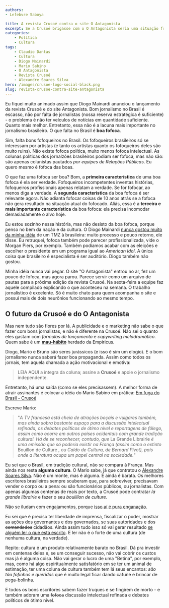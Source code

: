 ```yaml
---
authors:
- Lefebvre Saboya

title: A revista Crusoé contra o site O Antagonista
excerpt: Se a Crusoé brigasse com o O Antagonista seria uma situação freudiana interessante.
categories:
    - Política
    - Cultura
tags:
    - Claudio Dantas
    - Cultura
    - Diogo Mainardi
    - Mario Sabino
    - O Antagonista
    - Revista Crusoé
    - Alexandre Soares Silva
hero: /images/crusoe-logo-social-black.png
slug: revista-crusoe-contra-site-antagonista
---
```


Eu fiquei muito animado assim que Diogo Mainardi anunciou o lançamento da revista Crusoé e do site Antagonista. Bom jornalismo no Brasil é escasso, não por falta de jornalistas (nossa reserva estratégica é suficiente) - o problema é não ter veículos de notícias em quantidade suficiente. Quanto mais melhor. Entretanto, essa não é a lacuna mais importante no jornalismo brasileiro. O que falta no Brasil é **boa fofoca**.

Sim, falta bons fofoqueiros no Brasil. Os fofoqueiros brasileiros só se interessam por artistas (e tanto os artistas quanto os fofoqueiros deles são muito ruins). Não existe fofoca política, muito menos fofoca intelectual. As colunas políticas dos jornalzões brasileiros podiam ser fofoca, mas não são: são apenas colunistas pautados *por equipes de Relações Públicas*. Eu quero mesmo é fofoca das boas.

O que faz uma fofoca ser boa? Bom, a **primeira característica** de uma boa fofoca é ela ser verdade. Fofoqueiros incompetentes inventas histórias, fofoqueiros profissionais apenas relatam a verdade. Se for fofocar, ao menos diga a verdade. A **segunda característica** da boa fofoca é ser relevante agora. Não adianta fofocar coisas de 10 anos atrás se a fofoca não gera resultado na situação atual do fofocado. Aliás, essa é a **terceira e mais importante característica** da boa fofoca: ela precisa incomodar demasiadamente o alvo hoje. 

Eu estou sozinho nessa história, mas não desisto da boa fofoca, porque penso no bem da nação e da cultura. O Diogo Mainardi [nunca gostou muito da minha idéia](/cultura/entrevista-diogo-mainardi/) de um TMZ à brasileira: muito processo e pouco retorno, ele disse. Eu retruquei, fofoca também pode parecer profissionalizada, vide o Morgan Piers, por exemplo. Também podíamos acabar com as eleições e escolher o presidente em um programa igual ao *American Idol*. A única coisa que brasileiro é especialista é ser auditório. Diogo também não gostou.

Minha idéia nunca vai pegar. O site "O Antagonista" entrou no ar, fez um pouco de fofoca, mas agora parou. Parece servir como um arquivo de pautas para a próxima edição da revista Crusoé. Na sexta-feira a equipe faz aquele compilado explicando o que aconteceu na semana. O trabalho jornalistico é excelente. Só é muito chato para quem acompanha o site e possui mais de dois neurônios funcionando ao mesmo tempo. 

## O futuro da Crusoé e do O Antagonista

Mas nem tudo são flores por lá. A publicidade e o marketing não sabe o que fazer com bons jornalistas, e não é diferente na Crusoé. Não sei o quanto eles gastam com *fórmulas de lançamento* e *copywriting melodramático*. Quem sabe é um **[mau-hábito](/negócios/breaking-bad-habits-freek-vermeulen/)** herdado da Empiricus.

Diogo, Mario e Bruno são seres jurássicos (e isso é sim um elogio). E o bom jornalismo nunca saberá fazer boa propaganda. Assim como todos os jornais, tem aquela chamada a ação motivacional e emotiva:

> LEIA AQUI a íntegra da coluna; assine a **Crusoé** e apoie o jornalismo independente.

Entretanto, há uma saída (como se eles precisassem). A melhor forma de atrair assinantes é colocar a idéia do Mario Sabino em prática: [Em fuga do Brasil - Crusoé](https://crusoe.com.br/edicoes/163/em-fuga-do-brasil/)

Escreve Mario: 

> "*A TV francesa está cheia de atrações boçais e vulgares também, mas 
> ainda sobra bastante espaço para a discussão intelectual refinada, os 
> debates políticos de ótimo nível e reportagens de fôlego, assim como 
> ocorre em outros países ocidentais com grande tradição cultural. Há de 
> se reconhecer, contudo, que* La Grande Librairie *é uma emissão que só poderia existir na França (assim como o extinto* Bouillon de Culture *, ou Caldo de Cultura, de Bernard Pivot), país onde a literatura ocupa um papel central na sociedade.*"

Eu sei que o Brasil, em tradição cultural, não se compara à França. Mas ainda nos resta **alguma cultura**. O Mario sabe, já que contratou o [Alexandre Soares Silva](https://alexandresoaressilva.wordpress.com/). Não é um monte, mas é alguma. E ainda é barata. Os melhores escritores brasileiros sempre souberam que, para sobreviver, precisavam vender o corpo ou a pena: ou são funcionários públicos, ou jornalistas. Com apenas algumas centenas de reais por texto, a Crusoé pode contratar *la grande librairie* e fazer o seu *boulillon de culture*.

Não se iludam com engajamentos, porque [isso aí é pura enganação](https://ffw.uol.com.br/noticias/moda/fraude-e-falso-engajamento-novo-estudo-revela-dados-alarmantes-no-marketing-de-influenciadores/). 

Eu sei que é preciso ter liberdade de imprensa, fiscalizar o poder, mostrar as ações dos governantes e dos governados, se suas autoridades e dos ~~comandados~~ cidadãos. Ainda assim tudo isso só vai gerar resultado [se alguém ler o que está escrito](https://llsaboya.com/um-culto-a-ignorancia-isaac-asimov/). E ler não é o forte de uma cultura (de nenhuma cultura, na verdade).

Repito: cultura é um produto relativamente barato no Brasil. Dá pra investir em centenas deles e, se um conseguir sucesso, não vai cobrir os custos mas já é alguma coisa. Não vai gerar o lucro de uma "Betina", por exemplo, mas, como há algo espiritualmente satisfatório em se ter um animal de estimação, ter uma coluna de cultura também tem lá seus encantos: *são tão fofinhos e queridos* que é muito legal ficar dando cafuné e brincar de pega-bolinha.

E todos os bons escritores sabem fazer truques e se fingirem de morto - e também adoram uma ~~fofoca~~ discussão intelectual refinada e debates políticos de ótimo nível.
